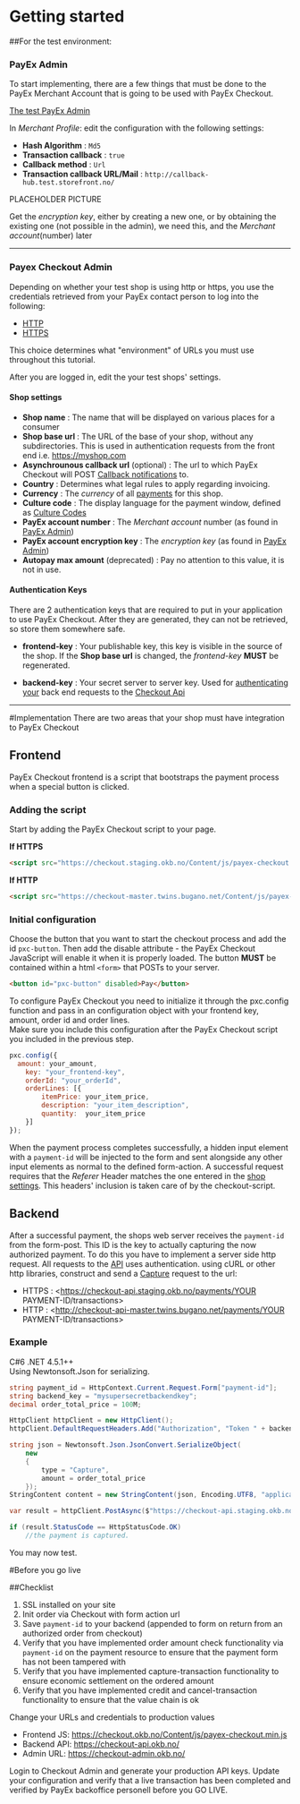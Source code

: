 # Getting started

##For the test environment:

### PayEx Admin
To start implementing, there are a few things that must be done to the PayEx Merchant Account that is going to be used with PayEx Checkout.


[The test PayEx Admin](http://test-secure.payex.com/Admin/MerchantDetailsMerchant.aspx)

In _Merchant Profile_: edit the configuration with the following settings:

* **Hash Algorithm** : `Md5`
* **Transaction callback** : `true`
* **Callback method** : `Url`
* **Transaction callback URL/Mail** : `http://callback-hub.test.storefront.no/`

PLACEHOLDER PICTURE

Get the _encryption key_, either by creating a new one, or by obtaining the existing one (not possible in the admin), we need this, and the _Merchant account_(number) later

----

### Payex Checkout Admin
Depending on whether your test shop is using http or https, you use the credentials retrieved from your PayEx contact person to log into the following:

* [HTTP](http://checkout-admin-master.twins.bugano.net/)
* [HTTPS](https://checkout-admin.staging.okb.no/)

This choice determines what "environment" of URLs you must use throughout this tutorial.

After you are logged in, edit the your test shops' settings.

#### Shop settings

* **Shop name** : The name that will be displayed on various places for a consumer
* **Shop base url** : The URL of the base of your shop, without any subdirectories. This is used in authentication requests from the front end i.e. https://myshop.com
* **Asynchrounous callback url** (optional) : The url to which PayEx Checkout will POST [Callback notifications](callbacks) to.
* **Country** : Determines what legal rules to apply regarding invoicing.
* **Currency** : The _currency_ of all [payments](payment) for this shop.
* **Culture code** : The display language for the payment window, defined as [Culture Codes](https://msdn.microsoft.com/en-us/library/ee825488(v=cs.20).aspx)
* **PayEx account number** : The _Merchant account_ number (as found in [PayEx Admin](#payex-admin))
* **PayEx account encryption key** : The _encryption key_ (as found in [PayEx Admin](#payex-admin))
* **Autopay max amount** (deprecated) : Pay no attention to this value, it is not in use.

#### Authentication Keys

There are 2 authentication keys that are required to put in your application to use PayEx Checkout.
After they are generated, they can not be retrieved, so store them somewhere safe.

* **frontend-key** : Your publishable key, this key is visible in the source of the shop. If the **Shop base url** is changed, the _frontend-key_ **MUST** be regenerated.

* **backend-key** : Your secret server to server key. Used for [authenticating your](api#backend-authentication) back end requests to the [Checkout Api](api)


------

#Implementation
There are two areas that your shop must have integration to PayEx Checkout

## Frontend

PayEx Checkout frontend is a script that bootstraps the payment process when a special button is clicked.

### Adding the script
Start by adding the PayEx Checkout script to your page.

**If HTTPS**
```html
<script src="https://checkout.staging.okb.no/Content/js/payex-checkout.min.js"></script>
```
**If HTTP**
```html
<script src="https://checkout-master.twins.bugano.net/Content/js/payex-checkout.min.js"></script>
```

### Initial configuration
Choose the button that you want to start the checkout process and add the id `pxc-button`. Then add the disable attribute - the PayEx Checkout JavaScript will enable it when it is properly loaded.
The button **MUST** be contained within a html `<form>` that POSTs to your server.

```HTML
<button id="pxc-button" disabled>Pay</button>
```

To configure PayEx Checkout you need to initialize it through the pxc.config function and pass in an configuration object with your frontend key, amount, order id and order lines.
<br/>Make sure you include this configuration after the PayEx Checkout script you included in the previous step.

```JavaScript
pxc.config({
  amount: your_amount,
	key: "your_frontend-key",
	orderId: "your_orderId",
	orderLines: [{
		itemPrice: your_item_price,
		description: "your_item_description",
		quantity:  your_item_price
	}]
});
```


When the payment process completes successfully, a hidden input element with a `payment-id` will be injected to the form and sent alongside any other input elements as normal to the defined form-action.
A successful request requires that the _Referer_ Header matches the one entered in the [shop settings](#shop-settings). This headers' inclusion is taken care of by the checkout-script.


## Backend
After a successful payment, the shops web server receives the `payment-id` from the form-post. This ID is the key to actually capturing the now authorized payment.
To do this you have to implement a server side http request.
All requests to the [API](api) uses authentication.
using cURL or other http libraries, construct and send a [Capture](transaction#capture) request to the url:

* HTTPS : <https://checkout-api.staging.okb.no/payments/YOUR PAYMENT-ID/transactions>
* HTTP  : <http://checkout-api-master.twins.bugano.net/payments/YOUR PAYMENT-ID/transactions>

### Example

C#6 .NET 4.5.1++</br>
Using Newtonsoft.Json for serializing.

```csharp
string payment_id = HttpContext.Current.Request.Form["payment-id"];
string backend_key = "mysupersecretbackendkey";
decimal order_total_price = 100M;

HttpClient httpClient = new HttpClient();
httpClient.DefaultRequestHeaders.Add("Authorization", "Token " + backend_key);

string json = Newtonsoft.Json.JsonConvert.SerializeObject(
    new
    {
        type = "Capture",
        amount = order_total_price
    });
StringContent content = new StringContent(json, Encoding.UTF8, "application/json");

var result = httpClient.PostAsync($"https://checkout-api.staging.okb.no/{payment_id}/transactions/", content).Result;

if (result.StatusCode == HttpStatusCode.OK)
    //the payment is captured.
```
You may now test.



#Before you go live

##Checklist

1. SSL installed on your site
1. Init order via Checkout with form action url
1. Save `payment-id` to your backend (appended to form on return from an authorized order from checkout)
1. Verify that you have implemented order amount check functionality via `payment-id` on the payment resource to ensure that the payment form has not been tampered with
1. Verify that you have implemented capture-transaction functionality to ensure economic settlement on the ordered amount
1. Verify that you have implemented credit and cancel-transaction functionality to ensure that the value chain is ok

Change your URLs and credentials to production values

* Frontend JS: <https://checkout.okb.no/Content/js/payex-checkout.min.js>
* Backend API: <https://checkout-api.okb.no/>
* Admin URL:   <https://checkout-admin.okb.no/>

Login to Checkout Admin and generate your production API keys.
Update your configuration and verify that a live transaction has been completed and verified by PayEx backoffice personell before you GO LIVE.
